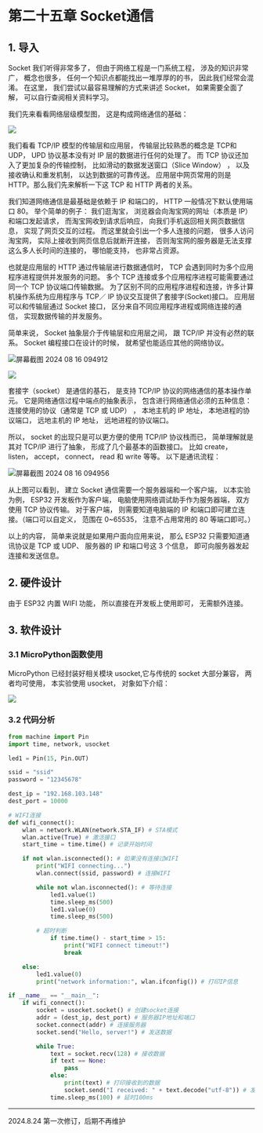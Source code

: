 # 第二十五章 Socket通信

## 1. 导入

Socket 我们听得非常多了， 但由于网络工程是一门系统工程， 涉及的知识非常广， 概念也很多， 任何一个知识点都能找出一堆厚厚的的书， 因此我们经常会混淆。 在这里， 我们尝试以最容易理解的方式来讲述 Socket， 如果需要全面了解， 可以自行查阅相关资料学习。

我们先来看看网络层级模型图， 这是构成网络通信的基础：

![](C:\Users\qiu\AppData\Roaming\marktext\images\2024-08-16-09-51-16-image.png)

我们看看 TCP/IP 模型的传输层和应用层， 传输层比较熟悉的概念是 TCP和 UDP， UPD 协议基本没有对 IP 层的数据进行任何的处理了。 而 TCP 协议还加入了更加复杂的传输控制， 比如滑动的数据发送窗口（Slice Window） ， 以及接收确认和重发机制， 以达到数据的可靠传送。 应用层中网页常用的则是 HTTP。那么我们先来解析一下这 TCP 和 HTTP 两者的关系。

我们知道网络通信是最基础是依赖于 IP 和端口的， HTTP 一般情况下默认使用端口 80。 举个简单的例子： 我们逛淘宝， 浏览器会向淘宝网的网址（本质是 IP） 和端口发起请求， 而淘宝网收到请求后响应， 向我们手机返回相关网页数据信息， 实现了网页交互的过程。 而这里就会引出一个多人连接的问题， 很多人访问淘宝网， 实际上接收到网页信息后就断开连接， 否则淘宝网的服务器是无法支撑这么多人长时间的连接的， 哪怕能支持， 也非常占资源。

也就是应用层的 HTTP 通过传输层进行数据通信时， TCP 会遇到同时为多个应用程序进程提供并发服务的问题。 多个 TCP 连接或多个应用程序进程可能需要通过同一个 TCP 协议端口传输数据。 为了区别不同的应用程序进程和连接，许多计算机操作系统为应用程序与 TCP／ IP 协议交互提供了套接字(Socket)接口。 应用层可以和传输层通过 Socket 接口， 区分来自不同应用程序进程或网络连接的通信， 实现数据传输的并发服务。

简单来说， Socket 抽象层介于传输层和应用层之间， 跟 TCP/IP 并没有必然的联系。 Socket 编程接口在设计的时候， 就希望也能适应其他的网络协议。

![屏幕截图 2024 08 16 094912](https://img.picgo.net/2024/08/16/-2024-08-16-0949129ab7c5be101808a6.png)

![](C:\Users\qiu\AppData\Roaming\marktext\images\2024-08-16-09-51-55-image.png)

套接字（socket） 是通信的基石， 是支持 TCP/IP 协议的网络通信的基本操作单元。 它是网络通信过程中端点的抽象表示， 包含进行网络通信必须的五种信息： 连接使用的协议（通常是 TCP 或 UDP） ， 本地主机的 IP 地址， 本地进程的协议端口， 远地主机的 IP 地址， 远地进程的协议端口。

所以， socket 的出现只是可以更方便的使用 TCP/IP 协议栈而已， 简单理解就是其对 TCP/IP 进行了抽象， 形成了几个最基本的函数接口。 比如 create， listen， accept， connect， read 和 write 等等。 以下是通讯流程：

![屏幕截图 2024 08 16 094956](https://img.picgo.net/2024/08/16/-2024-08-16-094956132b84796ecf0730.png)

从上图可以看到， 建立 Socket 通信需要一个服务器端和一个客户端， 以本实验为例， ESP32 开发板作为客户端， 电脑使用网络调试助手作为服务器端， 双方使用 TCP 协议传输。 对于客户端， 则需要知道电脑端的 IP 和端口即可建立连接。（端口可以自定义， 范围在 0~65535， 注意不占用常用的 80 等端口即可。）

以上的内容， 简单来说就是如果用户面向应用来说， 那么 ESP32 只需要知道通讯协议是 TCP 或 UDP、 服务器的 IP 和端口号这 3 个信息， 即可向服务器发起连接和发送信息。

## 2. 硬件设计

由于 ESP32 内置 WIFI 功能， 所以直接在开发板上使用即可， 无需额外连接。

## 3. 软件设计

### 3.1 MicroPython函数使用

MicroPython 已经封装好相关模块 usocket,它与传统的 socket 大部分兼容， 两者均可使用， 本实验使用 usocket， 对象如下介绍：

![](C:\Users\qiu\AppData\Roaming\marktext\images\2024-08-16-09-53-25-image.png)

### 3.2 代码分析

```py
from machine import Pin
import time, network, usocket

led1 = Pin(15, Pin.OUT)

ssid = "ssid"
password = "12345678"

dest_ip = "192.168.103.148"
dest_port = 10000

# WIFI连接
def wifi_connect():
    wlan = network.WLAN(network.STA_IF) # STA模式
    wlan.active(True) # 激活接口
    start_time = time.time() # 记录开始时间

    if not wlan.isconnected(): # 如果没有连接过WIFI
        print("WIFI connecting...")
        wlan.connect(ssid, password) # 连接WIFI

        while not wlan.isconnected(): # 等待连接
            led1.value(1)
            time.sleep_ms(500)
            led1.value(0)
            time.sleep_ms(500)

        # 超时判断
            if time.time() - start_time > 15:
                print("WIFI connect timeout!")
                break

    else:
        led1.value(0)
        print("network information:", wlan.ifconfig()) # 打印IP信息    

if __name__ == "__main__":
    if wifi_connect():
        socket = usocket.socket() # 创建socket连接
        addr = (dest_ip, dest_port) # 服务器IP地址和端口
        socket.connect(addr) # 连接服务器
        socket.send("Hello, server!") # 发送数据

        while True:
            text = socket.recv(128) # 接收数据
            if text == None:
                pass
            else:
                print(text) # 打印接收到的数据
                socket.send("I received: " + text.decode("utf-8")) # 发送数据
            time.sleep_ms(100) # 延时100ms
```

---

2024.8.24 第一次修订，后期不再维护
